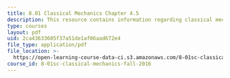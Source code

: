 ```yaml
---
title: 8.01 Classical Mechanics Chapter 4.5
description: This resource contains information regarding classical mechanics.
type: courses
layout: pdf
uid: 2ca43633605f37a51de1af06aad672e4
file_type: application/pdf
file_location: >-
  https://open-learning-course-data-ci.s3.amazonaws.com/8-01sc-classical-mechanics-fall-2016/2ca43633605f37a51de1af06aad672e4_MIT8_01F16_chapter4.5.pdf
course_id: 8-01sc-classical-mechanics-fall-2016
---
```


